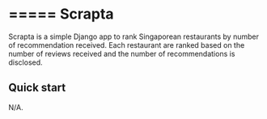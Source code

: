 =====
Scrapta
=====

Scrapta is a simple Django app to rank Singaporean restaurants by number of recommendation received.
Each restaurant are ranked based on the number of reviews received and the number of recommendations
is disclosed.

Quick start
-----------

N/A.
